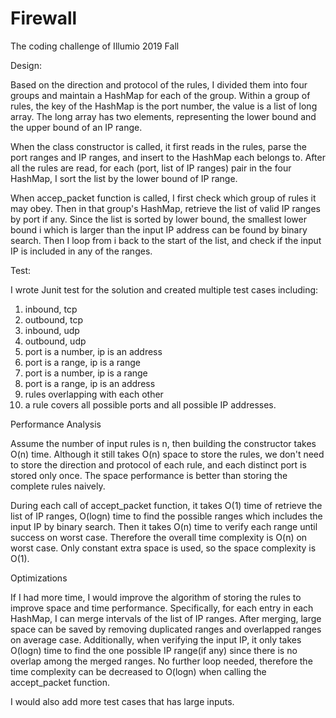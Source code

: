 # Firewall
The coding challenge of Illumio 2019 Fall

Design:

Based on the direction and protocol of the rules, I divided them into four groups and maintain a HashMap for each of the group.
Within a group of rules, the key of the HashMap is the port number, the value is a list of long array. The long array has two elements, representing the lower bound and the upper bound of an IP range.

When the class constructor is called, it first reads in the rules, parse the port ranges and IP ranges, and insert to the HashMap each belongs to. After all the rules are read, for each (port, list of IP ranges) pair in the four HashMap, I sort the list by the lower bound of IP range. 

When accep_packet function is called, I first check which group of rules it may obey. Then in that group's HashMap, retrieve the list of valid IP ranges by port if any. Since the list is sorted by lower bound, the smallest lower bound i which is larger than the input IP address can be found by binary search. Then I loop from i back to the start of the list, and check if the input IP is included in any of the ranges.

Test:

I wrote Junit test for the solution and created multiple test cases including:
1. inbound, tcp
2. outbound, tcp
3. inbound, udp
4. outbound, udp
1. port is a number, ip is an address
2. port is a range, ip is a range
3. port is a number, ip is a range
4. port is a range, ip is an address
5. rules overlapping with each other
6. a rule covers all possible ports and all possible IP addresses.

Performance Analysis

Assume the number of input rules is n, then building the constructor takes O(n) time. Although it still takes O(n) space to store the rules, we don't need to store the direction and protocol of each rule, and each distinct port is stored only once. The space performance is better than storing the complete rules naively.

During each call of accept_packet function, it takes O(1) time of retrieve the list of IP ranges, O(logn) time to find the possible ranges which includes the input IP by binary search. Then it takes O(n) time to verify each range until success on worst case. Therefore the overall time complexity is O(n) on worst case. Only constant extra space is used, so the space complexity is O(1).

Optimizations

If I had more time, I would improve the algorithm of storing the rules to improve space and time performance. Specifically, for each entry in each HashMap, I can merge intervals of the list of IP ranges. After merging, large space can be saved by removing duplicated ranges and overlapped ranges on average case. Additionally, when verifying the input IP, it only takes O(logn) time to find the one possible IP range(if any) since there is no overlap among the merged ranges. No further loop needed, therefore the time complexity can be decreased to O(logn) when calling the accept_packet function.

I would also add more test cases that has large inputs.
